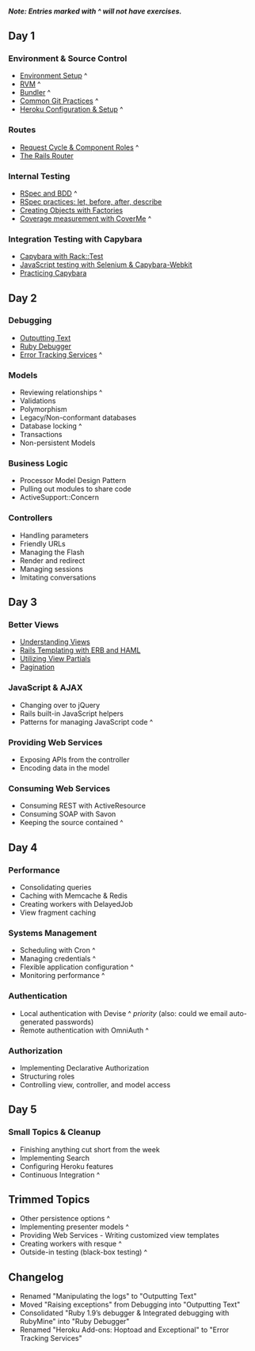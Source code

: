 ##### Note: Entries marked with ^ will not have exercises.

## Day 1

###	Environment & Source Control

* [Environment Setup](/tutorials/environment/) ^
* [RVM](/tutorials/rvm/) ^
* [Bundler](/tutorials/bundler/) ^
* [Common Git Practices](/tutorials/git_strategy/) ^
* [Heroku Configuration & Setup](/tutorials/heroku/) ^

###	Routes

* [Request Cycle & Component Roles](/tutorials/request_cycle/) ^
* [The Rails Router](/tutorials/router/)

###	Internal Testing

* [RSpec and BDD](/tutorials/rspec_and_bdd/) ^
* [RSpec practices: let, before, after, describe](/tutorials/rspec_practices/)
* [Creating Objects with Factories](/tutorials/factories/)
* [Coverage measurement with CoverMe](/tutorials/code_coverage/) ^

###	Integration Testing with Capybara

* [Capybara with Rack::Test](/tutorials/capybara_with_rack_test/)
* [JavaScript testing with Selenium & Capybara-Webkit](/tutorials/capybara_with_selenium_and_webkit)
* [Practicing Capybara](/tutorials/capybara_practice/)

## Day 2

###	Debugging

* [Outputting Text](/tutorials/outputting_text/)
* [Ruby Debugger](/tutorials/debugger/)
* [Error Tracking Services](/tutorials/error_services/) ^

###	Models

* Reviewing relationships ^
* Validations
* Polymorphism
* Legacy/Non-conformant databases
* Database locking ^
* Transactions
* Non-persistent Models

###	Business Logic

* Processor Model Design Pattern
* Pulling out modules to share code
* ActiveSupport::Concern

###	Controllers

* Handling parameters
* Friendly URLs
* Managing the Flash
* Render and redirect
* Managing sessions
* Imitating conversations

## Day 3

###	Better Views

* [Understanding Views](/tutorials/understanding_views/)
* [Rails Templating with ERB and HAML](/tutorials/erb_and_haml/)
* [Utilizing View Partials](/tutorials/view_partials/)
* [Pagination](/tutorials/pagination/)

###	JavaScript & AJAX

* Changing over to jQuery
* Rails built-in JavaScript helpers
* Patterns for managing JavaScript code ^

###	Providing Web Services

* Exposing APIs from the controller
* Encoding data in the model

### Consuming Web Services

* Consuming REST with ActiveResource
* Consuming SOAP with Savon
* Keeping the source contained ^

## Day 4

### Performance

* Consolidating queries
* Caching with Memcache & Redis
* Creating workers with DelayedJob
* View fragment caching

### Systems Management

* Scheduling with Cron ^
* Managing credentials ^
* Flexible application configuration ^
* Monitoring performance ^

### Authentication

* Local authentication with Devise ^ *priority* (also: could we email auto-generated passwords)
* Remote authentication with OmniAuth ^

### Authorization

* Implementing Declarative Authorization
* Structuring roles
* Controlling view, controller, and model access

## Day 5

###	Small Topics & Cleanup

* Finishing anything cut short from the week
* Implementing Search
* Configuring Heroku features
* Continuous Integration ^

## Trimmed Topics

* Other persistence options ^
* Implementing presenter models ^
*	Providing Web Services - Writing customized view templates
*	Creating workers with resque ^
*	Outside-in testing (black-box testing) ^

## Changelog

* Renamed "Manipulating the logs" to "Outputting Text"
* Moved "Raising exceptions" from Debugging into "Outputting Text"
* Consolidated "Ruby 1.9’s debugger & Integrated debugging with RubyMine" into "Ruby Debugger"
* Renamed "Heroku Add-ons: Hoptoad and Exceptional" to "Error Tracking Services"